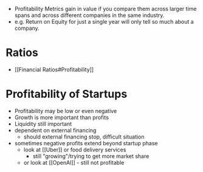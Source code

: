 
- Profitability Metrics gain in value if you compare them across larger time spans and across different companies in the same industry.
- e.g. Return on Equity for just a single year will only tell so much about a company.

# Ratios
- [[Financial Ratios#Profitability]]

# Profitability of Startups
- Profitability may be low or even negative
- Growth is more important than profits
- Liquidity still important
- dependent on external financing
	- should external financing stop, difficult situation
- sometimes negative profits extend beyond startup phase
	- look at [[Uber]] or food delivery services
		- still "growing"/trying to get more market share
	- or look at [[OpenAI]] - still not profitable

